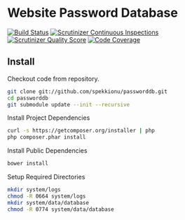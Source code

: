 # Website Password Database

[![Build Status](https://travis-ci.org/spekkionu/passworddb.png?branch=master)](https://travis-ci.org/spekkionu/passworddb)
[![Scrutinizer Continuous Inspections](https://scrutinizer-ci.com/g/spekkionu/passworddb/badges/general.png?s=e0dc42fae72a68b25fae28e134dacd91ce17002b)](https://scrutinizer-ci.com/g/spekkionu/passworddb/)
[![Scrutinizer Quality Score](https://scrutinizer-ci.com/g/spekkionu/passworddb/badges/quality-score.png?s=26a15331752cfc36a30e530b3d1d528b384704e4)](https://scrutinizer-ci.com/g/spekkionu/passworddb/)
[![Code Coverage](https://scrutinizer-ci.com/g/spekkionu/passworddb/badges/coverage.png?s=8f907dc3fe122119da39d9b049a3f3cc601aa2f5)](https://scrutinizer-ci.com/g/spekkionu/passworddb/)

## Install

Checkout code from repository.
```bash
git clone git://github.com/spekkionu/passworddb.git
cd passworddb
git submodule update --init --recursive
```

Install Project Dependencies
```bash
curl -s https://getcomposer.org/installer | php
php composer.phar install
```

Install Public Dependencies
```bash
bower install
```

Setup Required Directories
```bash
mkdir system/logs
chmod -R 0664 system/logs
mkdir system/data/database
chmod -R 0774 system/data/database
```
